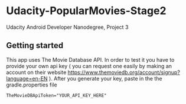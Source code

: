 # Udacity-PopularMovies-Stage2
 Udacity Android Developer Nanodegree, Project 3 

## Getting started
This app uses The Movie Database API. In order to test it you have to provide your own api key ( you can request one easily by making an account on their website https://www.themoviedb.org/account/signup?language=en-EN ). After you generate your key, paste in the the gradle.properties file

```
TheMovieDBApiToken="YOUR_API_KEY_HERE"
```
